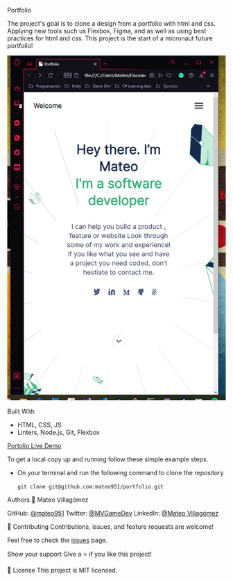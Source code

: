 Portfolio

The project's goal is to clone a design from a portfolio with html and css. Applying new tools such us Flexbox, Figma, and as well as using best practices for html and css. This project is the start of a micronaut future portfolio!

![Alt text](/media/screenshot_1.png?raw=true)

Built With
- HTML, CSS, JS
- Linters, Node.js, Git, Flexbox

[Portolio Live Demo](https://mateo951.github.io/portfolio/)

To get a local copy up and running follow these simple example steps.
- On your terminal and run the following command to clone the repository
  
  `git clone git@github.com:mateo951/portfolio.git`

Authors
👤 Mateo Villagómez

GitHub: [@mateo951](https://github.com/mateo951)
Twitter: [@MVGameDev](https://twitter.com/MVGameDev)
LinkedIn: [@Mateo Villagómez](https://www.linkedin.com/in/mateo-villagómez/)

🤝 Contributing
Contributions, issues, and feature requests are welcome!

Feel free to check the [issues](https://github.com/mateo951/portfolio/issues) page.

Show your support
Give a ⭐️ if you like this project!

📝 License
This project is MIT licensed.
